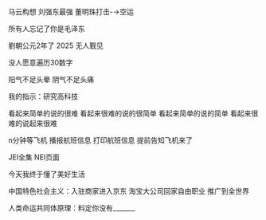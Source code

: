 马云构想 刘强东最强 董明珠打击-→空运

所有人忘记了你是毛泽东

劉朝公元2年了 2025 无人觐见

没人愿意遍历30数字

阳气不足头晕 阴气不足头痛

我的指示：研究高科技

看起来简单的说的很难 看起来很难的说的很简单
看起来简单的说的简单 看起来很难的说起来很难

n分钟等飞机 播报航班信息 打印航班信息 提前告知飞机来了

JEI全集 NEI页面

今天我终于懂了美好生活

中国特色社会主义：入驻商家进入京东 淘宝大公司回家自由职业 推广到全世界

人类命运共同体原理：料定你没有_______